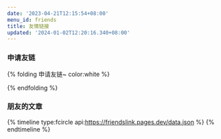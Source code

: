 ```yaml
---
date: '2023-04-21T12:15:54+08:00'
menu_id: friends
title: 友情链接
updated: '2024-01-02T12:20:16.340+08:00'
---
```

<div id="friend-content" class="friend-content"></div>
<link rel="stylesheet" href="https://npm.elemecdn.com/qexo-friends/friends.css"/>
<script src="https://mscphoto.pages.dev/WebsiteRes/friends.js"></script>
<script>loadQexoFriends("friend-content", "https://qexo.giize.com")</script>

### 申请友链

{% folding 申请友链~ color:white %}

<div id="friends-api"></div>
<script src="https://npm.elemecdn.com/qexo-friends/friends-api.js"></script>
<script>qexo_friend_api("friends-api","https://qexo.giize.com","");</script>

{% endfolding %}

### 朋友的文章

{% timeline type:fcircle api:https://friendslink.pages.dev/data.json %}
{% endtimeline %}


